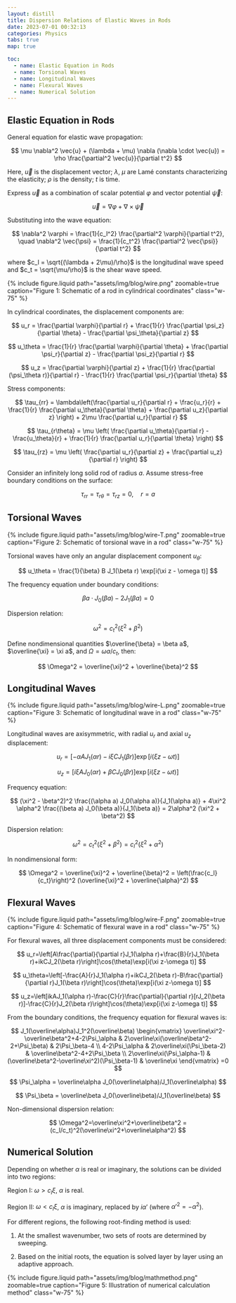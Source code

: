 ```yaml
---
layout: distill
title: Dispersion Relations of Elastic Waves in Rods
date: 2023-07-01 00:32:13
categories: Physics
tabs: true
map: true

toc:
  - name: Elastic Equation in Rods
  - name: Torsional Waves
  - name: Longitudinal Waves
  - name: Flexural Waves
  - name: Numerical Solution
---
```


## Elastic Equation in Rods

General equation for elastic wave propagation:

$$
\mu \nabla^2 \vec{u} + (\lambda + \mu) \nabla (\nabla \cdot \vec{u}) = \rho \frac{\partial^2 \vec{u}}{\partial t^2}
$$

Here, $\vec{u}$ is the displacement vector; $\lambda$, $\mu$ are Lamé constants characterizing the elasticity; $\rho$ is the density; $t$ is time.

Express $\vec{u}$ as a combination of scalar potential $\varphi$ and vector potential $\vec{\psi}$:

$$
\vec{u} = \nabla \varphi + \nabla \times \vec{\psi}
$$

Substituting into the wave equation:

$$
\nabla^2 \varphi = \frac{1}{c_l^2} \frac{\partial^2 \varphi}{\partial t^2}, \quad
\nabla^2 \vec{\psi} = \frac{1}{c_t^2} \frac{\partial^2 \vec{\psi}}{\partial t^2}
$$

where $c_l = \sqrt{(\lambda + 2\mu)/\rho}$ is the longitudinal wave speed and $c_t = \sqrt{\mu/\rho}$ is the shear wave speed.

<div class="text-center">
  {% include figure.liquid path="assets/img/blog/wire.png" zoomable=true caption="Figure 1: Schematic of a rod in cylindrical coordinates" class="w-75" %}
</div>

In cylindrical coordinates, the displacement components are:

$$
u_r = \frac{\partial \varphi}{\partial r} + \frac{1}{r} \frac{\partial \psi_z}{\partial \theta} - \frac{\partial \psi_\theta}{\partial z}
$$


$$
u_\theta = \frac{1}{r} \frac{\partial \varphi}{\partial \theta} + \frac{\partial \psi_r}{\partial z} - \frac{\partial \psi_z}{\partial r}
$$


$$
u_z = \frac{\partial \varphi}{\partial z} + \frac{1}{r} \frac{\partial (\psi_\theta r)}{\partial r} - \frac{1}{r} \frac{\partial \psi_r}{\partial \theta}
$$

Stress components:

$$
\tau_{rr} = \lambda\left(\frac{\partial u_r}{\partial r} + \frac{u_r}{r} + \frac{1}{r} \frac{\partial u_\theta}{\partial \theta} + \frac{\partial u_z}{\partial z} \right) + 2\mu \frac{\partial u_r}{\partial r}
$$


$$
\tau_{r\theta} = \mu \left( \frac{\partial u_\theta}{\partial r} - \frac{u_\theta}{r} + \frac{1}{r} \frac{\partial u_r}{\partial \theta} \right)
$$


$$
\tau_{rz} = \mu \left( \frac{\partial u_r}{\partial z} + \frac{\partial u_z}{\partial r} \right)
$$

Consider an infinitely long solid rod of radius $a$. Assume stress-free boundary conditions on the surface:

$$
\tau_{rr} = \tau_{r\theta} = \tau_{rz} = 0, \quad r = a
$$

## Torsional Waves

<div class="text-center">
  {% include figure.liquid path="assets/img/blog/wire-T.png" zoomable=true caption="Figure 2: Schematic of torsional wave in a rod" class="w-75" %}
</div>

Torsional waves have only an angular displacement component $u_\theta$:

$$
u_\theta = \frac{1}{\beta} B J_1(\beta r) \exp[i(\xi z - \omega t)]
$$

The frequency equation under boundary conditions:

$$
\beta a \cdot J_0(\beta a) - 2 J_1(\beta a) = 0
$$

Dispersion relation:

$$
\omega^2 = c_t^2 (\xi^2 + \beta^2)
$$

Define nondimensional quantities $\overline{\beta} = \beta a$, $\overline{\xi} = \xi a$, and $\Omega = \omega a / c_t$, then:

$$
\Omega^2 = \overline{\xi}^2 + \overline{\beta}^2
$$

## Longitudinal Waves

<div class="text-center">
  {% include figure.liquid path="assets/img/blog/wire-L.png" zoomable=true caption="Figure 3: Schematic of longitudinal wave in a rod" class="w-75" %}
</div>

Longitudinal waves are axisymmetric, with radial $u_r$ and axial $u_z$ displacement:

$$
u_r = [-\alpha A J_1(\alpha r) - i\xi C J_1(\beta r)] \exp[i(\xi z - \omega t)]
$$


$$
u_z = [i\xi A J_0(\alpha r) + \beta C J_0(\beta r)] \exp[i(\xi z - \omega t)]
$$

Frequency equation:

$$
(\xi^2 - \beta^2)^2 \frac{(\alpha a) J_0(\alpha a)}{J_1(\alpha a)} + 4\xi^2 \alpha^2 \frac{(\beta a) J_0(\beta a)}{J_1(\beta a)} = 2\alpha^2 (\xi^2 + \beta^2)
$$

Dispersion relation:

$$
\omega^2 = c_t^2 (\xi^2 + \beta^2) = c_l^2 (\xi^2 + \alpha^2)
$$

In nondimensional form:

$$
\Omega^2 = \overline{\xi}^2 + \overline{\beta}^2 = \left(\frac{c_l}{c_t}\right)^2 (\overline{\xi}^2 + \overline{\alpha}^2)
$$

## Flexural Waves

<div class="text-center">
  {% include figure.liquid path="assets/img/blog/wire-F.png" zoomable=true caption="Figure 4: Schematic of flexural wave in a rod" class="w-75" %}
</div>

For flexural waves, all three displacement components must be considered:

$$
u_r=\left[A\frac{\partial}{\partial r}J_1(\alpha r)+\frac{B}{r}J_1(\beta r)+ikCJ_2(\beta r)\right]\cos(\theta)\exp[i(\xi z-\omega t)]
$$


$$
u_\theta=\left[-\frac{A}{r}J_1(\alpha r)+ikCJ_2(\beta r)-B\frac{\partial}{\partial r}J_1(\beta r)\right]\cos(\theta)\exp[i(\xi z-\omega t)]
$$


$$
u_z=\left[ikAJ_1(\alpha r)-\frac{C}{r}\frac{\partial}{\partial r}[rJ_2(\beta r)]-\frac{C}{r}J_2(\beta r)\right]\cos(\theta)\exp[i(\xi z-\omega t)]
$$

From the boundary conditions, the frequency equation for flexural waves is:

$$
J_1(\overline\alpha)J_1^2(\overline\beta)
\begin{vmatrix}
\overline\xi^2-\overline\beta^2+4-2\Psi_\alpha & 2\overline\xi(\overline\beta^2-2+\Psi_\beta) & 2\Psi_\beta-4 \\
4-2\Psi_\alpha & 2\overline\xi(\Psi_\beta-2) & \overline\beta^2-4+2\Psi_\beta \\
2\overline\xi(\Psi_\alpha-1) & (\overline\beta^2-\overline\xi^2)(\Psi_\beta-1) & \overline\xi
\end{vmatrix}
=0
$$


$$
\Psi_\alpha = \overline\alpha J_0(\overline\alpha)/J_1(\overline\alpha)
$$


$$
\Psi_\beta = \overline\beta J_0(\overline\beta)/J_1(\overline\beta)
$$

Non-dimensional dispersion relation:

$$
\Omega^2=\overline\xi^2+\overline\beta^2 = (c_l/c_t)^2(\overline\xi^2+\overline\alpha^2)
$$

## Numerical Solution

Depending on whether $\alpha$ is real or imaginary, the solutions can be divided into two regions:

Region I: $\omega > c_l\xi$, $\alpha$ is real.

Region II: $\omega < c_l\xi$, $\alpha$ is imaginary, replaced by $i\alpha'$ (where $\alpha'^2 = -\alpha^2$).

For different regions, the following root-finding method is used:

1. At the smallest wavenumber, two sets of roots are determined by sweeping.

2. Based on the initial roots, the equation is solved layer by layer using an adaptive approach.

<div class="text-center">
  {% include figure.liquid path="assets/img/blog/mathmethod.png" zoomable=true caption="Figure 5: Illustration of numerical calculation method" class="w-75" %}
</div>